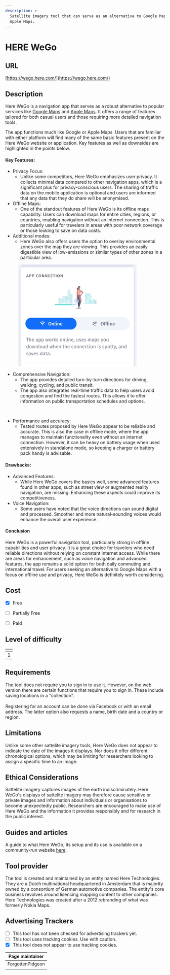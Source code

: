 ```yaml
---
description: >-
  Satellite imagery tool that can serve as an alternative to Google Maps or
  Apple Maps.
---
```


# HERE WeGo

## URL

[https://wego.here.com/](https://wego.here.com/)

## Description

Here WeGo is a navigation app that serves as a robust alternative to popular services like [Google Maps](https://bellingcat.gitbook.io/toolkit/more/all-tools/google-maps) and [Apple Maps](https://bellingcat.gitbook.io/toolkit/more/all-tools/apple-maps). It offers a range of features tailored for both casual users and those requiring more detailed navigation tools.

The app functions much like Google or Apple Maps. Users that are familiar with either platform will find many of the same basic features present on the Here WeGo website or application. Key features as well as downsides are highlighted in the points below.&#x20;

#### Key Features:

* Privacy Focus:
  * Unlike some competitors, Here WeGo emphasizes user privacy. It collects minimal data compared to other navigation apps, which is a significant plus for privacy-conscious users​​. The sharing of traffic data on the mobile application is optional and users are informed that any data that they do share will be anonymised.&#x20;
* Offline Maps:
  * One of the standout features of Here WeGo is its offline maps capability. Users can download maps for entire cities, regions, or countries, enabling navigation without an internet connection. This is particularly useful for travelers in areas with poor network coverage or those looking to save on data costs​​.
* Additional modes:
  * Here WeGo also offers users the option to overlay environmental zones over the map they are viewing. This provides an easily digestible view of low-emissions or similar types of other zones in a particular area.&#x20;

<figure><img src=".gitbook/assets/signal-2025-07-21-174523.jpeg" alt="" width="375"><figcaption></figcaption></figure>

* Comprehensive Navigation:
  * The app provides detailed turn-by-turn directions for driving, walking, cycling, and public transit.&#x20;
  * The app also integrates real-time traffic data to help users avoid congestion and find the fastest routes. This allows it to offer information on public transportation schedules and options.&#x20;

<div align="center" data-full-width="false"><figure><img src=".gitbook/assets/image.png" alt=""><figcaption></figcaption></figure></div>

* Performance and accuracy:&#x20;
  * Tested routes proposed by Here WeGo appear to be reliable and accurate. This is also the case in offline mode, where the app manages to maintain functionality even without an internet connection. However, it can be heavy on battery usage when used extensively in standalone mode, so keeping a charger or battery pack handy is advisable​​.&#x20;

#### Drawbacks:

* Advanced Features:
  * While Here WeGo covers the basics well, some advanced features found in other apps, such as street view or augmented reality navigation, are missing. Enhancing these aspects could improve its competitiveness​​.
* Voice Navigation:
  * Some users have noted that the voice directions can sound digital and processed. Smoother and more natural-sounding voices would enhance the overall user experience​​.

#### Conclusion

Here WeGo is a powerful navigation tool, particularly strong in offline capabilities and user privacy. It is a great choice for travelers who need reliable directions without relying on constant internet access. While there are areas for enhancement, such as voice navigation and advanced features, the app remains a solid option for both daily commuting and international travel. For users seeking an alternative to Google Maps with a focus on offline use and privacy, Here WeGo is definitely worth considering​.

## Cost

* [x] Free
* [ ] Partially Free
* [ ] Paid



## Level of difficulty

<table><thead><tr><th data-type="rating" data-max="5"></th></tr></thead><tbody><tr><td>1</td></tr></tbody></table>

## Requirements

The tool does not require you to sign in to use it. However, on the web version there are certain functions that require you to sign in. These include saving locations in a "collection". \
\
Registering for an account can be done via Facebook or with an email address. The latter option also requests a name, birth date and a country or region.

## Limitations

Unlike some other sattelite imagery tools, Here WeGo does not appear to indicate the date of the images it displays. Nor does it offer different chronological options, which may be limiting for researchers looking to assign a specific time to an image.&#x20;

## Ethical Considerations

Sattelite imagery captures images of the earth indiscriminately. Here WeGo's displays of sattelite imagery may therefore cause sensitive or private images and information about individuals or organisations to become unexpectedly public. Researchers are encouraged to make use of Here WeGo and the information it provides responsibly and for research in the public interest.

## Guides and articles

A guide to what Here WeGo, its setup and its use is available on a community-run website [here](https://www.herewego.info/en/here-wego/).&#x20;

## Tool provider

The tool is created and maintained by an entity named Here Technologies. They are a Dutch multinational headquartered in Amsterdam that is majority owned by a consortium of German automotive companies. The entity's core business revolves around lisencing mapping content to other companies. Here Technologies was created after a 2012 rebranding of what was formerly Nokia Maps.

## Advertising Trackers

* [ ] This tool has not been checked for advertising trackers yet.
* [ ] This tool uses tracking cookies. Use with caution.
* [x] This tool does not appear to use tracking cookies.

| Page maintainer  |
| ---------------- |
| ForgottenPidgeon |
|                  |
